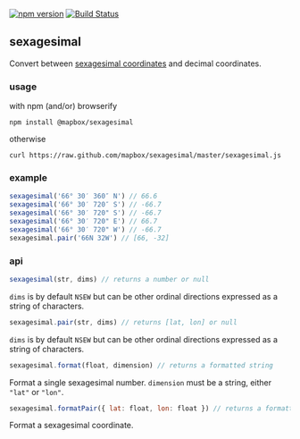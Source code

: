 [![npm version](https://badge.fury.io/js/%40mapbox%2Fsexagesimal.svg)](https://badge.fury.io/js/%40mapbox%2Fsexagesimal)
[![Build Status](https://travis-ci.org/mapbox/sexagesimal.svg)](https://travis-ci.org/mapbox/sexagesimal)

## sexagesimal

Convert between [sexagesimal coordinates](http://en.wikipedia.org/wiki/Sexagesimal) and
decimal coordinates.

### usage

with npm (and/or) browserify

    npm install @mapbox/sexagesimal

otherwise

    curl https://raw.github.com/mapbox/sexagesimal/master/sexagesimal.js

### example

```js
sexagesimal('66° 30′ 360″ N') // 66.6
sexagesimal('66° 30′ 720″ S') // -66.7
sexagesimal('66° 30′ 720" S') // -66.7
sexagesimal('66° 30′ 720" E') // 66.7
sexagesimal('66° 30′ 720" W') // -66.7
sexagesimal.pair('66N 32W') // [66, -32]
```

### api

```js
sexagesimal(str, dims) // returns a number or null
```

`dims` is by default `NSEW` but can be other ordinal directions expressed
as a string of characters.

```js
sexagesimal.pair(str, dims) // returns [lat, lon] or null
```

`dims` is by default `NSEW` but can be other ordinal directions expressed
as a string of characters.

```js
sexagesimal.format(float, dimension) // returns a formatted string
```

Format a single sexagesimal number. `dimension` must be a string, either
`"lat"` or `"lon"`.

```js
sexagesimal.formatPair({ lat: float, lon: float }) // returns a formatted string
```

Format a sexagesimal coordinate.

